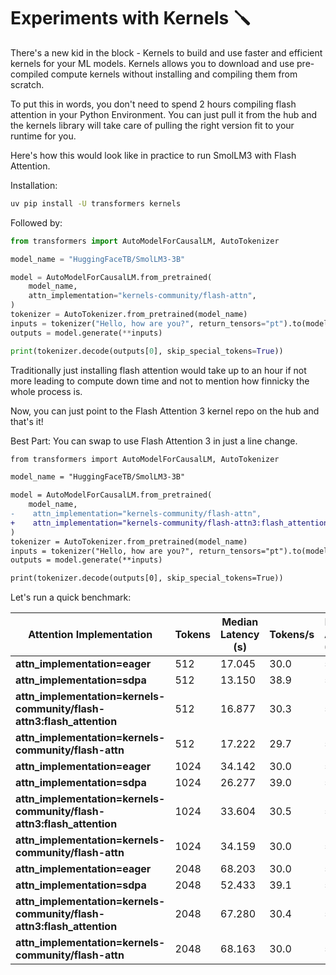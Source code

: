 # Experiments with Kernels 🪛

There's a new kid in the block - Kernels to build and use faster and efficient kernels for your ML models. Kernels allows you to download and use pre-compiled compute kernels without installing and compiling them from scratch.

To put this in words, you don't need to spend 2 hours compiling flash attention in your Python Environment. You can just pull it from the hub and the kernels library will take care of pulling the right version fit to your runtime for you.

Here's how this would look like in practice to run SmolLM3 with Flash Attention. 

Installation:

```bash
uv pip install -U transformers kernels
```

Followed by:

```python
from transformers import AutoModelForCausalLM, AutoTokenizer

model_name = "HuggingFaceTB/SmolLM3-3B"

model = AutoModelForCausalLM.from_pretrained(
    model_name,
    attn_implementation="kernels-community/flash-attn",
)
tokenizer = AutoTokenizer.from_pretrained(model_name)
inputs = tokenizer("Hello, how are you?", return_tensors="pt").to(model.device)
outputs = model.generate(**inputs)

print(tokenizer.decode(outputs[0], skip_special_tokens=True))
```

Traditionally just installing flash attention would take up to an hour if not more leading to compute down time and not to mention how finnicky the whole process is.

Now, you can just point to the Flash Attention 3 kernel repo on the hub and that's it!

Best Part: You can swap to use Flash Attention 3 in just a line change.

```diff
from transformers import AutoModelForCausalLM, AutoTokenizer

model_name = "HuggingFaceTB/SmolLM3-3B"

model = AutoModelForCausalLM.from_pretrained(
    model_name,
-    attn_implementation="kernels-community/flash-attn",
+    attn_implementation="kernels-community/flash-attn3:flash_attention",    
)
tokenizer = AutoTokenizer.from_pretrained(model_name)
inputs = tokenizer("Hello, how are you?", return_tensors="pt").to(model.device)
outputs = model.generate(**inputs)

print(tokenizer.decode(outputs[0], skip_special_tokens=True))
```

Let's run a quick benchmark:


| Attention Implementation                              | Tokens | Median Latency (s) | Tokens/s | Peak Alloc (GiB) | Peak Reserved (GiB) |
|-------------------------------------------------------|--------|--------------------|----------|------------------|---------------------|
| **attn_implementation=eager**                         | 512    | 17.045             | 30.0     | 5.80             | 5.83                |
| **attn_implementation=sdpa**                          | 512    | 13.150             | 38.9     | 5.80             | 5.81                |
| **attn_implementation=kernels-community/flash-attn3:flash_attention** | 512    | 16.877             | 30.3     | 5.80             | 5.81                |
| **attn_implementation=kernels-community/flash-attn**  | 512    | 17.222             | 29.7     | 5.80             | 5.81                |
| **attn_implementation=eager**                         | 1024   | 34.142             | 30.0     | 5.86             | 5.96                |
| **attn_implementation=sdpa**                          | 1024   | 26.277             | 39.0     | 5.86             | 5.94                |
| **attn_implementation=kernels-community/flash-attn3:flash_attention** | 1024   | 33.604             | 30.5     | 5.86             | 5.94                |
| **attn_implementation=kernels-community/flash-attn**  | 1024   | 34.159             | 30.0     | 5.86             | 5.94                |
| **attn_implementation=eager**                         | 2048   | 68.203             | 30.0     | 5.92             | 6.04                |
| **attn_implementation=sdpa**                          | 2048   | 52.433             | 39.1     | 5.91             | 6.02                |
| **attn_implementation=kernels-community/flash-attn3:flash_attention** | 2048   | 67.280             | 30.4     | 5.91             | 6.02                |
| **attn_implementation=kernels-community/flash-attn**  | 2048   | 68.163             | 30.0     | 5.91             | 6.02                |

